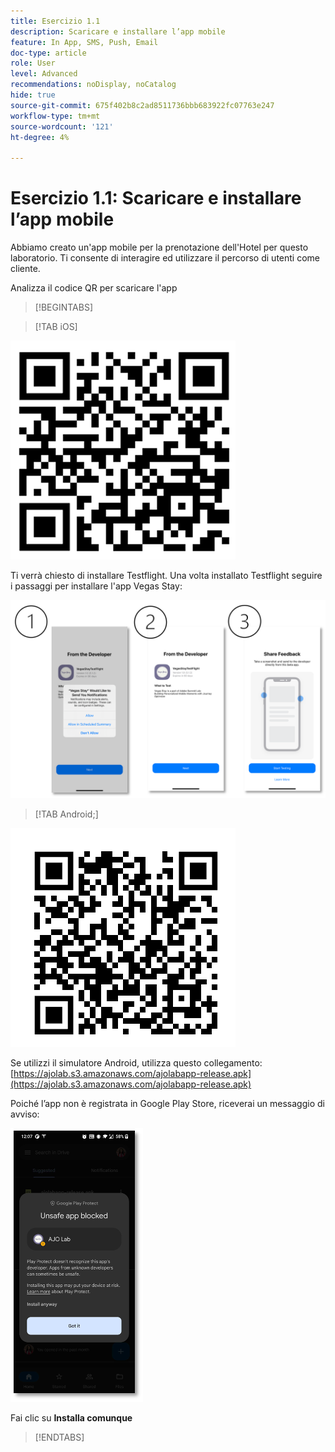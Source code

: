 ```yaml
---
title: Esercizio 1.1
description: Scaricare e installare l’app mobile
feature: In App, SMS, Push, Email
doc-type: article
role: User
level: Advanced
recommendations: noDisplay, noCatalog
hide: true
source-git-commit: 675f402b8c2ad8511736bbb683922fc07763e247
workflow-type: tm+mt
source-wordcount: '121'
ht-degree: 4%

---
```



# Esercizio 1.1: Scaricare e installare l’app mobile

Abbiamo creato un&#39;app mobile per la prenotazione dell&#39;Hotel per questo laboratorio. Ti consente di interagire ed utilizzare il percorso di utenti come cliente.

Analizza il codice QR per scaricare l&#39;app

>[!BEGINTABS]

>[!TAB iOS]

![Codice QR per iOS](/help/assets/lab731-ios-qr-code.png)

Ti verrà chiesto di installare Testflight. Una volta installato Testflight seguire i passaggi per installare l&#39;app Vegas Stay:

![passaggi per installare iOS](/help/assets/lab731-install-ios.png)

>[!TAB Android;]

![Codice QR per Android](/help/assets/lab731-android-qr-code.png)

Se utilizzi il simulatore Android, utilizza questo collegamento: [https://ajolab.s3.amazonaws.com/ajolabapp-release.apk](https://ajolab.s3.amazonaws.com/ajolabapp-release.apk)

Poiché l’app non è registrata in Google Play Store, riceverai un messaggio di avviso:

![Schermata di avviso Android](/help/assets/lab731-install-android.png)

Fai clic su **Installa comunque**

>[!ENDTABS]
